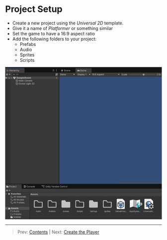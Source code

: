 # Project Setup

* Create a new project using the _Universal 2D_ template.
* Give it a name of _Platformer_ or something similar
* Set the game to have a 16:9 aspect ratio
* Add the following folders to your project:
  * Prefabs
  * Audio
  * Sprites
  * Scripts

![img.png](img.png)

---
>Prev: [Contents](..%2FREADME.md) | Next: [Create the Player](/02_Player/PLAYER.md)
